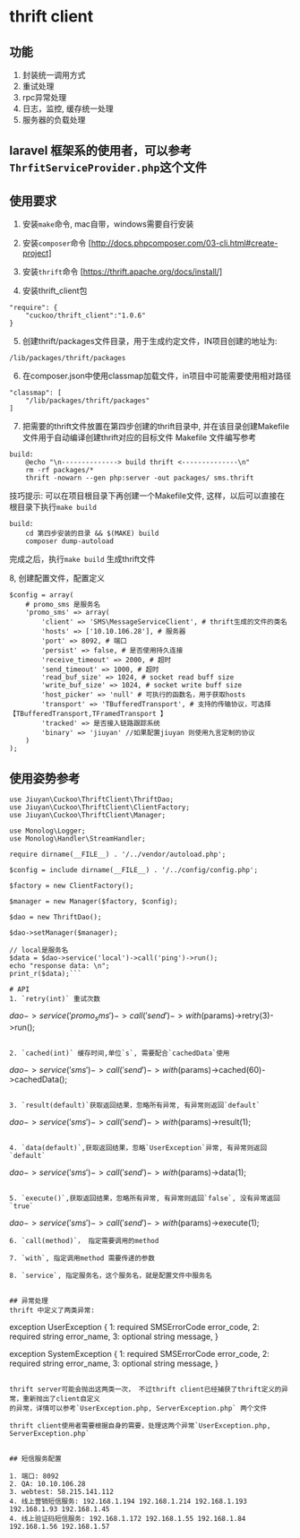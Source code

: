 # thrift client

## 功能
1. 封装统一调用方式
2. 重试处理
3. rpc异常处理
4. 日志，监控, 缓存统一处理
5. 服务器的负载处理

## laravel 框架系的使用者，可以参考`ThrfitServiceProvider.php`这个文件

## 使用要求

1. 安装`make`命令, mac自带，windows需要自行安装
2. 安装`composer`命令 [http://docs.phpcomposer.com/03-cli.html#create-project]
3. 安装`thrift`命令 [https://thrift.apache.org/docs/install/]

4. 安装thrift_client包
```
"require": {
    "cuckoo/thrift_client":"1.0.6"
}
```

5. 创建thrift/packages文件目录，用于生成约定文件，IN项目创建的地址为:
```
/lib/packages/thrift/packages
```

6. 在composer.json中使用classmap加载文件，in项目中可能需要使用相对路径
```
"classmap": [
    "/lib/packages/thrift/packages"
]
```

7. 把需要的thrift文件放置在第四步创建的thrift目录中, 并在该目录创建Makefile文件用于自动编译创建thrift对应的目标文件
Makefile 文件编写参考
```
build:
    @echo "\n--------------> build thrift <--------------\n"
    rm -rf packages/*
    thrift -nowarn --gen php:server -out packages/ sms.thrift
```

技巧提示: 可以在项目根目录下再创建一个Makefile文件, 这样，以后可以直接在根目录下执行`make build`
```
build:
    cd 第四步安装的目录 && $(MAKE) build
    composer dump-autoload
```
完成之后，执行`make build` 生成thrift文件

8, 创建配置文件，配置定义
```
$config = array(
    # promo_sms 是服务名
    'promo_sms' => array(
        'client' => 'SMS\MessageServiceClient', # thrift生成的文件的类名
        'hosts' => ['10.10.106.28'], # 服务器
        'port' => 8092, # 端口
        'persist' => false, # 是否使用持久连接
        'receive_timeout' => 2000, # 超时
        'send_timeout' => 1000, # 超时
        'read_buf_size' => 1024, # socket read buff size
        'write_buf_size' => 1024, # socket write buff size
        'host_picker' => 'null' # 可执行的函数名，用于获取hosts
        'transport' => 'TBufferedTransport', # 支持的传输协议，可选择【TBufferedTransport,TFramedTransport 】
        'tracked' => 是否接入链路跟踪系统
        'binary' => 'jiuyan' //如果配置jiuyan 则使用九言定制的协议
    )
);
```

## 使用姿势参考
```
use Jiuyan\Cuckoo\ThriftClient\ThriftDao;
use Jiuyan\Cuckoo\ThriftClient\ClientFactory;
use Jiuyan\Cuckoo\ThriftClient\Manager;

use Monolog\Logger;
use Monolog\Handler\StreamHandler;

require dirname(__FILE__) . '/../vendor/autoload.php';

$config = include dirname(__FILE__) . '/../config/config.php';

$factory = new ClientFactory();

$manager = new Manager($factory, $config);

$dao = new ThriftDao();

$dao->setManager($manager);

// local是服务名
$data = $dao->service('local')->call('ping')->run();
echo "response data: \n";
print_r($data);```

# API
1. `retry(int)` 重试次数
```
$dao->service('promo_sms')->call('send')->with($params)->retry(3)->run();
```

2. `cached(int)` 缓存时间,单位`s`, 需要配合`cachedData`使用
```
$dao->service('sms')->call('send')->with($params)->cached(60)->cachedData();
```

3. `result(default)`获取返回结果，忽略所有异常, 有异常则返回`default`
```
$dao->service('sms')->call('send')->with($params)->result(1);
```

4. `data(default)`,获取返回结果，忽略`UserException`异常, 有异常则返回`default`
```
$dao->service('sms')->call('send')->with($params)->data(1);
```

5. `execute()`,获取返回结果，忽略所有异常, 有异常则返回`false`, 没有异常返回`true`
```
$dao->service('sms')->call('send')->with($params)->execute(1);
```
6. `call(method)`， 指定需要调用的method

7. `with`, 指定调用method 需要传递的参数

8. `service`, 指定服务名，这个服务名，就是配置文件中服务名


## 异常处理
thrift 中定义了两类异常:
```
exception UserException {
    1: required SMSErrorCode error_code,
    2: required string error_name,
    3: optional string message,
}

exception SystemException {
    1: required SMSErrorCode error_code,
    2: required string error_name,
    3: optional string message,
}
```

thrift server可能会抛出这两类一次， 不过thrift client已经捕获了thrift定义的异常，重新抛出了client自定义
的异常，详情可以参考`UserException.php, ServerException.php` 两个文件

thrift client使用者需要根据自身的需要，处理这两个异常`UserException.php, ServerException.php`


## 短信服务配置

1. 端口: 8092
2. QA: 10.10.106.28
3. webtest: 58.215.141.112
4. 线上营销短信服务: 192.168.1.194 192.168.1.214 192.168.1.193 192.168.1.93 192.168.1.45
4. 线上验证码短信服务: 192.168.1.172 192.168.1.55 192.168.1.84 192.168.1.56 192.168.1.57
